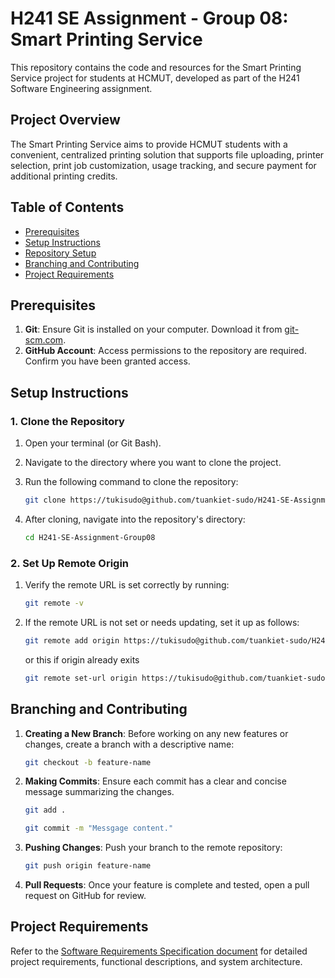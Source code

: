 # H241 SE Assignment - Group 08: Smart Printing Service

This repository contains the code and resources for the Smart Printing Service project for students at HCMUT, developed as part of the H241 Software Engineering assignment.

## Project Overview

The Smart Printing Service aims to provide HCMUT students with a convenient, centralized printing solution that supports file uploading, printer selection, print job customization, usage tracking, and secure payment for additional printing credits.

## Table of Contents
- [Prerequisites](#prerequisites)
- [Setup Instructions](#setup-instructions)
- [Repository Setup](#repository-setup)
- [Branching and Contributing](#branching-and-contributing)
- [Project Requirements](#project-requirements)

## Prerequisites

1. **Git**: Ensure Git is installed on your computer. Download it from [git-scm.com](https://git-scm.com/).
2. **GitHub Account**: Access permissions to the repository are required. Confirm you have been granted access.

## Setup Instructions

### 1. Clone the Repository

1. Open your terminal (or Git Bash).
2. Navigate to the directory where you want to clone the project.
3. Run the following command to clone the repository:

   ```bash
   git clone https://tukisudo@github.com/tuankiet-sudo/H241-SE-Assignment-Group08.git
   ```
4. After cloning, navigate into the repository's directory:

   ```bash
   cd H241-SE-Assignment-Group08
   ```

### 2. Set Up Remote Origin

1. Verify the remote URL is set correctly by running:

   ```bash
   git remote -v
   ```

2. If the remote URL is not set or needs updating, set it up as follows:

   ```bash
   git remote add origin https://tukisudo@github.com/tuankiet-sudo/H241-SE-Assignment-Group08.git
   ```
   or this if origin already exits
   ```bash
   git remote set-url origin https://tukisudo@github.com/tuankiet-sudo/H241-SE-Assignment-Group08.git
   ```

## Branching and Contributing

1. **Creating a New Branch**: Before working on any new features or changes, create a branch with a descriptive name:

   ```bash
   git checkout -b feature-name
   ```

2. **Making Commits**: Ensure each commit has a clear and concise message summarizing the changes.

   ```bash
   git add .
   
   git commit -m "Messgage content."
   ```

3. **Pushing Changes**: Push your branch to the remote repository:

   ```bash
   git push origin feature-name
   ```

4. **Pull Requests**: Once your feature is complete and tested, open a pull request on GitHub for review.

## Project Requirements

Refer to the [Software Requirements Specification document](./Requirements/CC02-08_Project3.pdf) for detailed project requirements, functional descriptions, and system architecture.